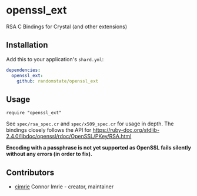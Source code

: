 # openssl_ext

RSA C Bindings for Crystal (and other extensions)

## Installation

Add this to your application's `shard.yml`:

```yaml
dependencies:
  openssl_ext:
    github: randomstate/openssl_ext
```

## Usage

```crystal
require "openssl_ext"
```

See `spec/rsa_spec.cr` and `spec/x509_spec.cr` for usage in depth.
The bindings closely follows the API for https://ruby-doc.org/stdlib-2.4.0/libdoc/openssl/rdoc/OpenSSL/PKey/RSA.html

**Encoding with a passphrase is not yet supported as OpenSSL fails silently without any errors (in order to fix).**


## Contributors

- [cimrie](https://github.com/cimrie) Connor Imrie - creator, maintainer
